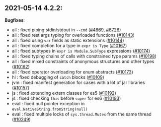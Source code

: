 
## 2021-05-14 4.2.2:

__Bugfixes__:

* all : fixed piping stdin/stdout in `--cmd` ([#4669](https://github.com/HaxeFoundation/haxe/issues/4669), [#6726](https://github.com/HaxeFoundation/haxe/issues/6726))
* all : fixed rest args typing for overloaded functions ([#10143](https://github.com/HaxeFoundation/haxe/issues/10143))
* all : fixed using `var` fields as static extensions ([#10144](https://github.com/HaxeFoundation/haxe/issues/10144))
* all : fixed completion for a type in `expr is Type` ([#10167](https://github.com/HaxeFoundation/haxe/issues/10167))
* all : fixed subtypes in `expr is Module.SubType` expressions ([#10174](https://github.com/HaxeFoundation/haxe/issues/10174))
* all : fixed typing chains of calls with constrained type params ([#10198](https://github.com/HaxeFoundation/haxe/issues/10198))
* all : fixed mixed constraints of anonymous structures and other types ([#10162](https://github.com/HaxeFoundation/haxe/issues/10162))
* all : fixed operator overloading for enum abstracts ([#10173](https://github.com/HaxeFoundation/haxe/issues/10173))
* hl : fixed debugging of `catch` blocks ([#10109](https://github.com/HaxeFoundation/haxe/issues/10109))
* jvm : fixed manifest generation for cases with a lot of jar libraries ([#10157](https://github.com/HaxeFoundation/haxe/issues/10157))
* js : fixed extending extern classes for es5 ([#10192](https://github.com/HaxeFoundation/haxe/issues/10192))
* js : fixed checking `this` before `super` for es6 ([#10193](https://github.com/HaxeFoundation/haxe/issues/10193))
* eval : fixed null pointer exception in `eval.NativeString.fromString(null)`
* eval : fixed multiple locks of `sys.thread.Mutex` from the same thread ([#10249](https://github.com/HaxeFoundation/haxe/issues/10249))